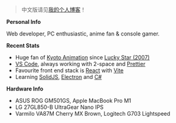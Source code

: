 > 中文版请见[我的个人博客](https://blog.dsrkafuu.net)！

**Personal Info**

Web developer, PC enthusiastic, anime fan & console gamer.

**Recent Stats**

- Huge fan of [Kyoto Animation](https://www.kyotoanimation.co.jp/) since [Lucky Star (2007)](https://www.kyotoanimation.co.jp/works/luckystar/)
- [VS Code](https://code.visualstudio.com/), always working with 2-space and [Prettier](https://prettier.io/)
- Favourite front end stack is [React](https://reactjs.org/) with [Vite](https://vitejs.dev/)
- Learning [SolidJS](https://www.solidjs.com/), [Electron](https://www.electronjs.org/) and [C#](https://docs.microsoft.com/en-us/dotnet/)

**Hardware Info**

- ASUS ROG GM501GS, Apple MacBook Pro M1
- LG 27GL850-B UltraGear Nano IPS
- Varmilo VA87M Cherry MX Brown, Logitech G703 Lightspeed
